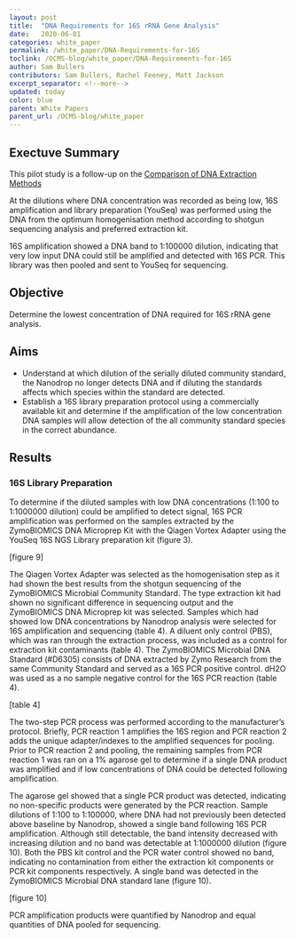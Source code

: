 ```yaml
---
layout: post
title:  "DNA Requirements for 16S rRNA Gene Analysis"
date:   2020-06-01
categories: white_paper
permalink: /white_paper/DNA-Requirements-for-16S
toclink: /OCMS-blog/white_paper/DNA-Requirements-for-16S
author: Sam Bullers
contributors: Sam Bullers, Rachel Feeney, Matt Jackson
excerpt_separator: <!--more-->
updated: today
color: blue
parent: White Papers
parent_url: /OCMS-blog/white_paper
---
```

## Exectuve Summary
This pilot study is a follow-up on the <a href="/OCMS-blog/white_paper/Comparison-of-DNA-Extraction-Methods">Comparison of DNA Extraction Methods</a>

At the dilutions where DNA concentration was recorded as being low, 16S amplification and library preparation (YouSeq) was performed using the DNA from the optimum homogenisation method according to shotgun sequencing analysis and preferred extraction kit.

16S amplification showed a DNA band to 1:100000 dilution, indicating that very low input DNA could still be amplified and detected with 16S PCR. This library was then pooled and sent to YouSeq for sequencing.

<!--more-->
## Objective
Determine the lowest concentration of DNA required for 16S rRNA gene analysis.

## Aims
* Understand at which dilution of the serially diluted community standard, the Nanodrop no longer detects DNA and if diluting the standards affects which species within the standard are detected.  
* Establish a 16S library preparation protocol using a commercially available kit and determine if the amplification of the low concentration DNA samples will allow detection of the all community standard species in the correct abundance.  

## Results
### 16S Library Preparation
To determine if the diluted samples with low DNA concentrations (1:100 to 1:1000000 dilution) could be amplified to detect signal, 16S PCR amplification was performed on the samples extracted by the ZymoBIOMICS DNA Microprep Kit with the Qiagen Vortex Adapter using the YouSeq 16S NGS Library preparation kit (figure 3).

[figure 9]

The Qiagen Vortex Adapter was selected as the homogenisation step as it had shown the best results from the shotgun sequencing of the ZymoBIOMICS Microbial Community Standard. The type extraction kit had shown no significant difference in sequencing output and the ZymoBIOMICS DNA Microprep kit was selected. Samples which had showed low DNA concentrations by Nanodrop analysis were selected for 16S amplification and sequencing (table 4). A diluent only control (PBS), which was ran through the extraction process, was included as a control for extraction kit contaminants (table 4). The ZymoBIOMICS Microbial DNA Standard (#D6305) consists of DNA extracted by Zymo Research from the same Community Standard and served as a 16S PCR positive control. dH2O was used as a no sample negative control for the 16S PCR reaction (table 4).

[table 4]

The two-step PCR process was performed according to the manufacturer’s protocol. Briefly, PCR reaction 1 amplifies the 16S region and PCR reaction 2 adds the unique adapter/indexes to the amplified sequences for pooling. Prior to PCR reaction 2 and pooling, the remaining samples from PCR reaction 1 was ran on a 1% agarose gel to determine if a single DNA product was amplified and if low concentrations of DNA could be detected following amplification.

The agarose gel showed that a single PCR product was detected, indicating no non-specific products were generated by the PCR reaction. Sample dilutions of 1:100 to 1:100000, where DNA had not previously been detected above baseline by Nanodrop, showed a single band following 16S PCR amplification. Although still detectable, the band intensity decreased with increasing dilution and no band was detectable at 1:1000000 dilution (figure 10). Both the PBS kit control and the PCR water control showed no band, indicating no contamination from either the extraction kit components or PCR kit components respectively. A single band was detected in the ZymoBIOMICS Microbial DNA standard lane (figure 10).

 [figure 10]

 PCR amplification products were quantified by Nanodrop and equal quantities of DNA pooled for sequencing.
